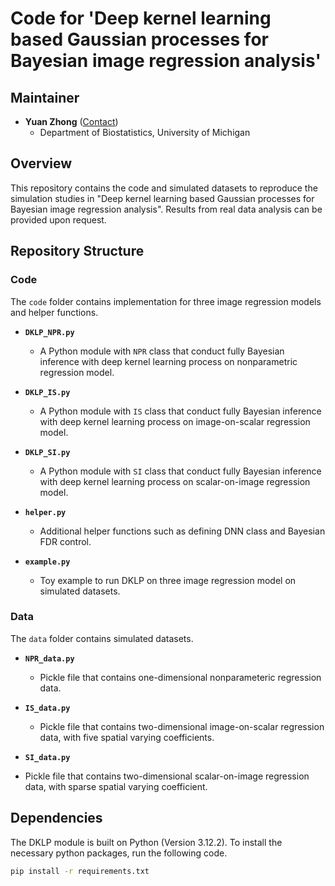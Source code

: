 # Code for 'Deep kernel learning based Gaussian processes for Bayesian image regression analysis'

## Maintainer
- **Yuan Zhong** ([Contact](mailto:ylzhong@umich.edu))
  - Department of Biostatistics, University of Michigan

## Overview
This repository contains the code and simulated datasets to reproduce the simulation studies in "Deep kernel learning based Gaussian processes for Bayesian image regression analysis". Results from real data analysis can be provided upon request.

## Repository Structure

### Code
The `code` folder contains implementation for three image regression models and helper functions.

- **`DKLP_NPR.py`**
  - A Python module with `NPR` class that conduct fully Bayesian inference with deep kernel learning process on nonparametric regression model.
  
- **`DKLP_IS.py`**
  - A Python module with `IS` class that conduct fully Bayesian inference with deep kernel learning process on image-on-scalar regression model.

- **`DKLP_SI.py`**
  - A Python module with `SI` class that conduct fully Bayesian inference with deep kernel learning process on scalar-on-image regression model.

- **`helper.py`**
  - Additional helper functions such as defining DNN class and Bayesian FDR control.

- **`example.py`**
  - Toy example to run DKLP on three image regression model on simulated datasets.

### Data
The `data` folder contains simulated datasets.

- **`NPR_data.py`**
  - Pickle file that contains one-dimensional nonparameteric regression data. 
  
- **`IS_data.py`**
  - Pickle file that contains two-dimensional image-on-scalar regression data, with five spatial varying coefficients. 

- **`SI_data.py`**
- Pickle file that contains two-dimensional scalar-on-image regression data, with sparse spatial varying coefficient. 

## Dependencies

The DKLP module is built on Python (Version 3.12.2). To install the necessary python packages, run the following code.

```bash
pip install -r requirements.txt
```
